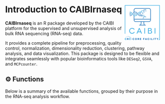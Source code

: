 # Introduction to CAIBIrnaseq <img src="man/figures/CAIBI.png" align="right" alt="" width="120" />

**CAIBIrnaseq** is an R package developed by the CAIBI platform for the supervised and unsupervised analysis of bulk RNA sequencing (RNA-seq) data.

It provides a complete pipeline for preprocessing, quality control, normalization, dimensionality reduction, clustering, pathway analysis, and data visualization. This package is designed to be flexible and integrates seamlessly with popular bioinformatics tools like `DESeq2`, `GSVA`, and `MCPcounter`.

## ⚙️ Functions

Below is a summary of the available functions, grouped by their purpose in the RNA-seq analysis workflow.

